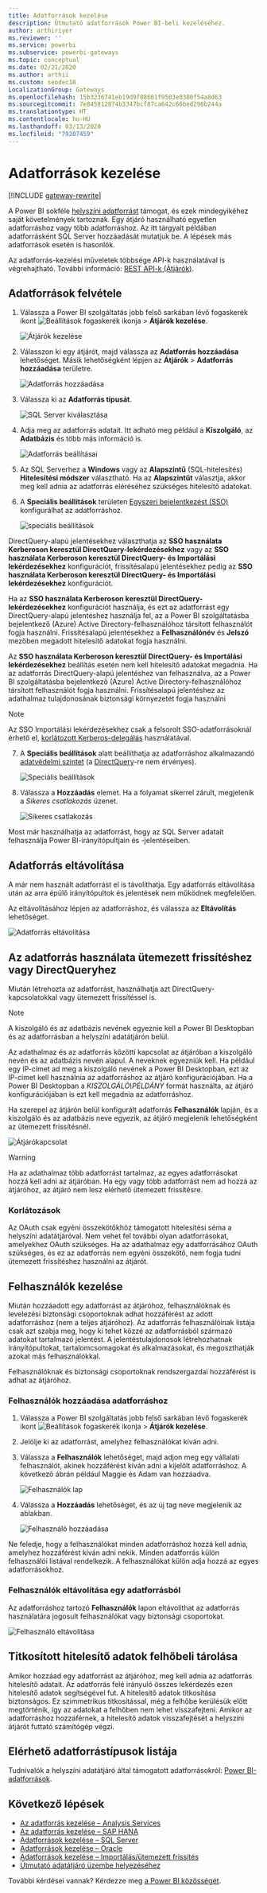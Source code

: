 ```yaml
---
title: Adatforrások kezelése
description: Útmutató adatforrások Power BI-beli kezeléséhez.
author: arthiriyer
ms.reviewer: ''
ms.service: powerbi
ms.subservice: powerbi-gateways
ms.topic: conceptual
ms.date: 02/21/2020
ms.author: arthii
ms.custom: seodec18
LocalizationGroup: Gateways
ms.openlocfilehash: 15b3236741eb19d9f08601f9503e0380f54a8d63
ms.sourcegitcommit: 7e845812874b3347bcf87ca642c66bed298b244a
ms.translationtype: HT
ms.contentlocale: hu-HU
ms.lasthandoff: 03/13/2020
ms.locfileid: "79207459"
---
```

# <a name="manage-data-sources"></a>Adatforrások kezelése

[!INCLUDE [gateway-rewrite](includes/gateway-rewrite.md)]

A Power BI sokféle [helyszíni adatforrást](power-bi-data-sources.md) támogat, és ezek mindegyikéhez saját követelmények tartoznak. Egy átjáró használható egyetlen adatforráshoz vagy több adatforráshoz. Az itt tárgyalt példában adatforrásként SQL Server hozzáadását mutatjuk be. A lépések más adatforrások esetén is hasonlók.

Az adatforrás-kezelési műveletek többsége API-k használatával is végrehajtható. További információ: [REST API-k (Átjárók)](/rest/api/power-bi/gateways).

## <a name="add-a-data-source"></a>Adatforrások felvétele

1. Válassza a Power BI szolgáltatás jobb felső sarkában lévő fogaskerék ikont ![Beállítások fogaskerék ikonja](media/service-gateway-data-sources/icon-gear.png) > **Átjárók kezelése**.

    ![Átjárók kezelése](media/service-gateway-data-sources/manage-gateways.png)

2. Válasszon ki egy átjárót, majd válassza az **Adatforrás hozzáadása** lehetőséget. Másik lehetőségként lépjen az **Átjárók** > **Adatforrás hozzáadása** területre.

    ![Adatforrás hozzáadása](media/service-gateway-data-sources/add-data-source.png)

3. Válassza ki az **Adatforrás típusát**.

    ![SQL Server kiválasztása](media/service-gateway-data-sources/select-sql-server.png)

4. Adja meg az adatforrás adatait. Itt adható meg például a **Kiszolgáló**, az **Adatbázis** és több más információ is. 

    ![Adatforrás beállításai](media/service-gateway-data-sources/data-source-settings.png)

5. Az SQL Serverhez a **Windows** vagy az **Alapszintű** (SQL-hitelesítés) **Hitelesítési módszer** választható. Ha az **Alapszintűt** választja, akkor meg kell adnia az adatforrás eléréséhez szükséges hitelesítő adatokat.

6. A **Speciális beállítások** területen [Egyszeri bejelentkezést (SSO)](service-gateway-sso-overview.md) konfigurálhat az adatforráshoz. 

    ![speciális beállítások](media/service-gateway-data-sources/advanced-settings-02.png)

DirectQuery-alapú jelentésekhez választhatja az **SSO használata Kerberoson keresztül DirectQuery-lekérdezésekhez** vagy az **SSO használata Kerberoson keresztül DirectQuery- és Importálási lekérdezésekhez** konfigurációt, frissítésalapú jelentésekhez pedig az **SSO használata Kerberoson keresztül DirectQuery- és Importálási lekérdezésekhez** konfigurációt.

Ha az **SSO használata Kerberoson keresztül DirectQuery-lekérdezésekhez** konfigurációt használja, és ezt az adatforrást egy DirectQuery-alapú jelentéshez használja fel, az a Power BI szolgáltatásba bejelentkező (Azure) Active Directory-felhasználóhoz társított felhasználót fogja használni. Frissítésalapú jelentésekhez a **Felhasználónév** és **Jelszó** mezőben megadott hitelesítő adatokat fogja használni.

Az **SSO használata Kerberoson keresztül DirectQuery- és Importálási lekérdezésekhez** beállítás esetén nem kell hitelesítő adatokat megadnia. Ha az adatforrás DirectQuery-alapú jelentéshez van felhasználva, az a Power BI szolgáltatásba bejelentkező (Azure) Active Directory-felhasználóhoz társított felhasználót fogja használni.  Frissítésalapú jelentéshez az adathalmaz tulajdonosának biztonsági környezetét fogja használni

> [!NOTE]
>Az SSO Importálási lekérdezésekhez csak a felsorolt SSO-adatforrásoknál érhető el, [korlátozott Kerberos-delegálás](service-gateway-sso-kerberos.md) használatával.

7. A **Speciális beállítások** alatt beállíthatja az adatforráshoz alkalmazandó [adatvédelmi szintet](https://support.office.com/article/Privacy-levels-Power-Query-CC3EDE4D-359E-4B28-BC72-9BEE7900B540) (a [DirectQuery](desktop-directquery-about.md)-re nem érvényes).

    ![Speciális beállítások](media/service-gateway-data-sources/advanced-settings.png)

8. Válassza a **Hozzáadás** elemet. Ha a folyamat sikerrel zárult, megjelenik a *Sikeres csatlakozás* üzenet.

    ![Sikeres csatlakozás](media/service-gateway-data-sources/connection-successful.png)

Most már használhatja az adatforrást, hogy az SQL Server adatait felhasználja Power BI-irányítópultjain és -jelentéseiben.

## <a name="remove-a-data-source"></a>Adatforrás eltávolítása

A már nem használt adatforrást el is távolíthatja. Egy adatforrás eltávolítása után az arra épülő irányítópultok és jelentések nem működnek megfelelően.

Az eltávolításához lépjen az adatforráshoz, és válassza az **Eltávolítás** lehetőséget.

![Adatforrás eltávolítása](media/service-gateway-data-sources/remove-data-source.png)

## <a name="use-the-data-source-for-scheduled-refresh-or-directquery"></a>Az adatforrás használata ütemezett frissítéshez vagy DirectQueryhez

Miután létrehozta az adatforrást, használhatja azt DirectQuery-kapcsolatokkal vagy ütemezett frissítéssel is.

> [!NOTE]
>A kiszolgáló és az adatbázis nevének egyeznie kell a Power BI Desktopban és az adatforrásban a helyszíni adatátjárón belül.

Az adathalmaz és az adatforrás közötti kapcsolat az átjáróban a kiszolgáló nevén és az adatbázis nevén alapul. A neveknek egyezniük kell. Ha például egy IP-címet ad meg a kiszolgáló nevének a Power BI Desktopban, ezt az IP-címet kell használnia az adatforráshoz az átjáró konfigurációjában. Ha a Power BI Desktopban a *KISZOLGÁLÓ\PÉLDÁNY* formát használta, az átjáró konfigurációjában is ezt kell megadnia az adatforráshoz.

Ha szerepel az átjárón belül konfigurált adatforrás **Felhasználók** lapján, és a kiszolgáló és az adatbázis neve egyezik, az átjáró megjelenik lehetőségként az ütemezett frissítésnél.

![Átjárókapcsolat](media/service-gateway-data-sources/gateway-connection.png)

> [!WARNING]
> Ha az adathalmaz több adatforrást tartalmaz, az egyes adatforrásokat hozzá kell adni az átjáróban. Ha egy vagy több adatforrást nem ad hozzá az átjáróhoz, az átjáró nem lesz elérhető ütemezett frissítésre.

### <a name="limitations"></a>Korlátozások

Az OAuth csak egyéni összekötőkhöz támogatott hitelesítési séma a helyszíni adatátjáróval. Nem vehet fel további olyan adatforrásokat, amelyekhez OAuth szükséges. Ha az adathalmaz egy adatforrásához OAuth szükséges, és ez az adatforrás nem egyéni összekötő, nem fogja tudni ütemezett frissítéshez használni az átjárót.

## <a name="manage-users"></a>Felhasználók kezelése

Miután hozzáadott egy adatforrást az átjáróhoz, felhasználóknak és levelezési biztonsági csoportoknak adhat hozzáférést az adott adatforráshoz (nem a teljes átjáróhoz). Az adatforrás felhasználóinak listája csak azt szabja meg, hogy ki tehet közzé az adatforrásból származó adatokat tartalmazó jelentést. A jelentéstulajdonosok létrehozhatnak irányítópultokat, tartalomcsomagokat és alkalmazásokat, és megoszthatják azokat más felhasználókkal.

Felhasználóknak és biztonsági csoportoknak rendszergazdai hozzáférést is adhat az átjáróhoz.

### <a name="add-users-to-a-data-source"></a>Felhasználók hozzáadása adatforráshoz

1. Válassza a Power BI szolgáltatás jobb felső sarkában lévő fogaskerék ikont ![Beállítások fogaskerék ikonja](media/service-gateway-data-sources/icon-gear.png) > **Átjárók kezelése**.

2. Jelölje ki az adatforrást, amelyhez felhasználókat kíván adni.

3. Válassza a **Felhasználók** lehetőséget, majd adjon meg egy vállalati felhasználót, akinek hozzáférést kíván adni a kijelölt adatforráshoz. A következő ábrán például Maggie és Adam van hozzáadva.

    ![Felhasználók lap](media/service-gateway-data-sources/users-tab.png)

4. Válassza a **Hozzáadás** lehetőséget, és az új tag neve megjelenik az ablakban.

    ![Felhasználó hozzáadása](media/service-gateway-data-sources/add-user.png)

Ne feledje, hogy a felhasználókat minden adatforráshoz hozzá kell adnia, amelyhez hozzáférést kíván adni nekik. Minden adatforrás külön felhasználói listával rendelkezik. A felhasználókat külön adja hozzá az egyes adatforrásokhoz.

### <a name="remove-users-from-a-data-source"></a>Felhasználók eltávolítása egy adatforrásból

Az adatforráshoz tartozó **Felhasználók** lapon eltávolíthat az adatforrás használatára jogosult felhasználókat vagy biztonsági csoportokat.

![Felhasználó eltávolítása](media/service-gateway-data-sources/remove-user.png)

## <a name="store-encrypted-credentials-in-the-cloud"></a>Titkosított hitelesítő adatok felhőbeli tárolása

Amikor hozzáad egy adatforrást az átjáróhoz, meg kell adnia az adatforrás hitelesítő adatait. Az adatforrás felé irányuló összes lekérdezés ezen hitelesítő adatok segítségével fut. A hitelesítő adatok titkosítása biztonságos. Ez szimmetrikus titkosítással, még a felhőbe kerülésük előtt megtörténik, így az adatokat a felhőben nem lehet visszafejteni. Amikor az adatforráshoz hozzáférnek, a hitelesítő adatok visszafejtését a helyszíni átjárót futtató számítógép végzi.

## <a name="list-of-available-data-source-types"></a>Elérhető adatforrástípusok listája

Tudnivalók a helyszíni adatátjáró által támogatott adatforrásokról: [Power BI-adatforrások](power-bi-data-sources.md).

## <a name="next-steps"></a>Következő lépések

* [Az adatforrás kezelése – Analysis Services](service-gateway-enterprise-manage-ssas.md)
* [Az adatforrás kezelése – SAP HANA](service-gateway-enterprise-manage-sap.md)
* [Adatforrások kezelése – SQL Server](service-gateway-enterprise-manage-sql.md)
* [Adatforrások kezelése – Oracle](service-gateway-onprem-manage-oracle.md)
* [Adatforrások kezelése – Importálás/ütemezett frissítés](service-gateway-enterprise-manage-scheduled-refresh.md)
* [Útmutató adatátjáró üzembe helyezéséhez](service-gateway-deployment-guidance.md)

További kérdései vannak? Kérdezze meg [a Power BI közösségét](https://community.powerbi.com/).

